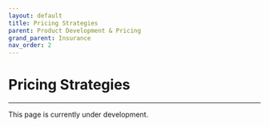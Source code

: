 ```yaml
---
layout: default
title: Pricing Strategies
parent: Product Development & Pricing
grand_parent: Insurance
nav_order: 2
---
```


# Pricing Strategies

---

This page is currently under development.